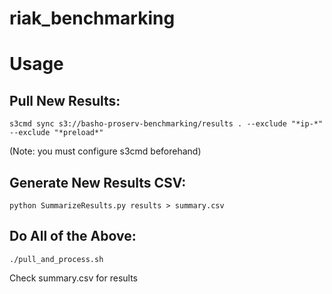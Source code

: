 riak_benchmarking
=================

# Usage
## Pull New Results:
```
s3cmd sync s3://basho-proserv-benchmarking/results . --exclude "*ip-*" --exclude "*preload*"
```
(Note: you must configure s3cmd beforehand)

## Generate New Results CSV:
```
python SummarizeResults.py results > summary.csv
```

## Do All of the Above:
```
./pull_and_process.sh 
```
Check summary.csv for results
